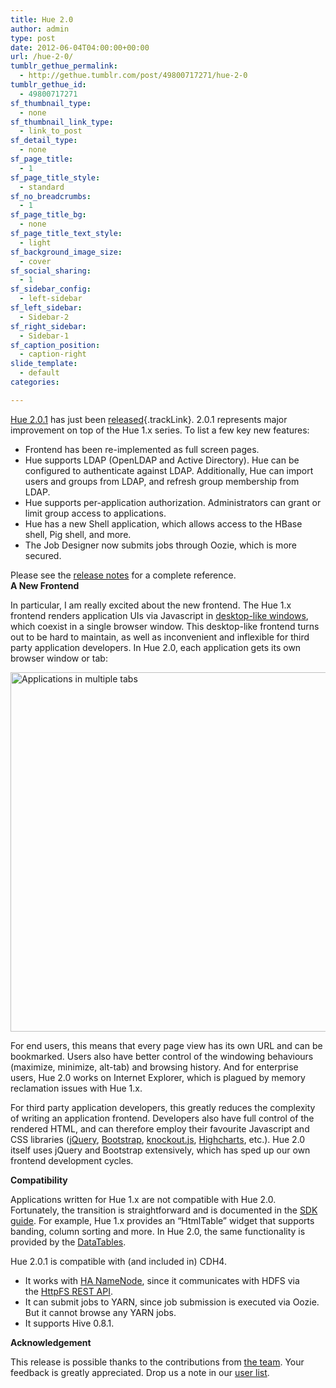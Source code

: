```yaml
---
title: Hue 2.0
author: admin
type: post
date: 2012-06-04T04:00:00+00:00
url: /hue-2-0/
tumblr_gethue_permalink:
  - http://gethue.tumblr.com/post/49800717271/hue-2-0
tumblr_gethue_id:
  - 49800717271
sf_thumbnail_type:
  - none
sf_thumbnail_link_type:
  - link_to_post
sf_detail_type:
  - none
sf_page_title:
  - 1
sf_page_title_style:
  - standard
sf_no_breadcrumbs:
  - 1
sf_page_title_bg:
  - none
sf_page_title_text_style:
  - light
sf_background_image_size:
  - cover
sf_social_sharing:
  - 1
sf_sidebar_config:
  - left-sidebar
sf_left_sidebar:
  - Sidebar-2
sf_right_sidebar:
  - Sidebar-1
sf_caption_position:
  - caption-right
slide_template:
  - default
categories:

---
```

[Hue 2.0.1][1] has just been [released][2]{.trackLink}. 2.0.1 represents major improvement on top of the Hue 1.x series. To list a few key new features:

  * Frontend has been re-implemented as full screen pages.
  * Hue supports LDAP (OpenLDAP and Active Directory). Hue can be configured to authenticate against LDAP. Additionally, Hue can import users and groups from LDAP, and refresh group membership from LDAP.
  * Hue supports per-application authorization. Administrators can grant or limit group access to applications.
  * Hue has a new Shell application, which allows access to the HBase shell, Pig shell, and more.
  * The Job Designer now submits jobs through Oozie, which is more secured.

<div>
  Please see the <a href="https://github.com/downloads/cloudera/hue/release-notes-2.0.1.html">release notes</a> for a complete reference.
</div>

<div>
</div>

<div>
  <span><strong>A New Frontend</strong></span>
</div>

In particular, I am really excited about the new frontend. The Hue 1.x frontend renders application UIs via Javascript in [desktop-like windows][3], which coexist in a single browser window. This desktop-like frontend turns out to be hard to maintain, as well as inconvenient and inflexible for third party application developers. In Hue 2.0, each application gets its own browser window or tab:

[<img class="alignnone size-full wp-image-15364" alt="Applications in multiple tabs" src="http://www.cloudera.com/wp-content/uploads/2012/06/multi21.png" width="844" height="575" />][4]

For end users, this means that every page view has its own URL and can be bookmarked. Users also have better control of the windowing behaviours (maximize, minimize, alt-tab) and browsing history. And for enterprise users, Hue 2.0 works on Internet Explorer, which is plagued by memory reclamation issues with Hue 1.x.

For third party application developers, this greatly reduces the complexity of writing an application frontend. Developers also have full control of the rendered HTML, and can therefore employ their favourite Javascript and CSS libraries ([jQuery][5], [Bootstrap][6], [knockout.js][7], [Highcharts][8], etc.). Hue 2.0 itself uses jQuery and Bootstrap extensively, which has sped up our own frontend development cycles.

**<span>Compatibility</span>**

Applications written for Hue 1.x are not compatible with Hue 2.0. Fortunately, the transition is straightforward and is documented in the [SDK guide][9]. For example, Hue 1.x provides an “HtmlTable” widget that supports banding, column sorting and more. In Hue 2.0, the same functionality is provided by the [DataTables][10].

Hue 2.0.1 is compatible with (and included in) CDH4.

  * It works with [HA NameNode][11], since it communicates with HDFS via the [HttpFS REST API][12].
  * It can submit jobs to YARN, since job submission is executed via Oozie. But it cannot browse any YARN jobs.
  * It supports Hive 0.8.1.

**<span>Acknowledgement</span>**

This release is possible thanks to the contributions from [the team][13]. Your feedback is greatly appreciated. Drop us a note in our [user list][14].

 [1]: https://gethue.com
 [2]: https://cdn.gethue.com/downloads/releases/2.0.1/hue-2.0.1.tgz
 [3]: http://blog.cloudera.com/blog/2010/07/whats-new-in-cdh3b2-hue/ "What’s New in CDH3b2: HUE"
 [4]: http://www.cloudera.com/wp-content/uploads/2012/06/multi21.png
 [5]: http://jquery.com/
 [6]: https://getbootstrap.com/
 [7]: http://knockoutjs.com/
 [8]: http://www.highcharts.com/
 [9]: https://gethue.com
 [10]: http://datatables.net/
 [11]: http://blog.cloudera.com/blog/2012/03/high-availability-for-the-hadoop-distributed-file-system-hdfs/ "High Availability for the Hadoop Distributed File System (HDFS)"
 [12]: http://hadoop.apache.org/common/docs/stable/webhdfs.html
 [13]: https://gethue.com
 [14]: https://groups.google.com/a/cloudera.org/group/cdh-user/topics?hl=en
